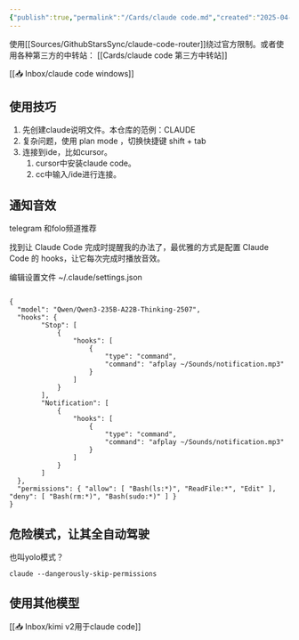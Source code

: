 ```yaml
---
{"publish":true,"permalink":"/Cards/claude code.md","created":"2025-04-17","modified":"2025-06-25","published":"2025-07-29T22:03:14.480+08:00","tags":["powershell命令","linux命令"],"cssclasses":""}
---
```



使用[[Sources/GithubStarsSync/claude-code-router]]绕过官方限制。或者使用各种第三方的中转站： [[Cards/claude code 第三方中转站]]

[[📥 Inbox/claude code windows]]

## 使用技巧

1. 先创建claude说明文件。本仓库的范例：CLAUDE
2. 复杂问题，使用 plan mode ，切换快捷键 shift + tab
3. 连接到ide，比如cursor。
	1. cursor中安装claude code。
	2. cc中输入/ide进行连接。


## 通知音效

telegram 和folo频道推荐

找到让 Claude Code 完成时提醒我的办法了，最优雅的方式是配置 Claude Code 的 hooks，让它每次完成时播放音效。

编辑设置文件 ~/.claude/settings.json

```

{
  "model": "Qwen/Qwen3-235B-A22B-Thinking-2507",
  "hooks": {
        "Stop": [
            {
                "hooks": [
                    {
                        "type": "command",
                        "command": "afplay ~/Sounds/notification.mp3"
                    }
                ]
            }
        ],
        "Notification": [
            {
                "hooks": [
                    {
                        "type": "command",
                        "command": "afplay ~/Sounds/notification.mp3"
                    }
                ]
            }
        ]
  },
  "permissions": { "allow": [ "Bash(ls:*)", "ReadFile:*", "Edit" ], "deny": [ "Bash(rm:*)", "Bash(sudo:*)" ] }
}

```

## 危险模式，让其全自动驾驶

也叫yolo模式？

```
claude --dangerously-skip-permissions
```



## 使用其他模型

[[📥 Inbox/kimi v2用于claude code]]
